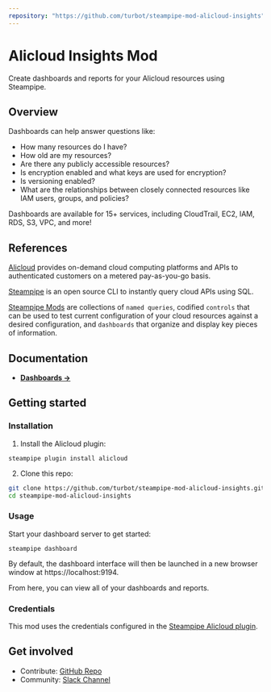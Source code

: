 ```yaml
---
repository: "https://github.com/turbot/steampipe-mod-alicloud-insights"
---
```


# Alicloud Insights Mod

Create dashboards and reports for your Alicloud resources using Steampipe.

<!-- TO DO -->

## Overview

Dashboards can help answer questions like:

- How many resources do I have?
- How old are my resources?
- Are there any publicly accessible resources?
- Is encryption enabled and what keys are used for encryption?
- Is versioning enabled?
- What are the relationships between closely connected resources like IAM users, groups, and policies?

Dashboards are available for 15+ services, including CloudTrail, EC2, IAM, RDS, S3, VPC, and more!

## References

[Alicloud](https://alibabacloud.com/) provides on-demand cloud computing platforms and APIs to authenticated customers on a metered pay-as-you-go basis.

[Steampipe](https://steampipe.io) is an open source CLI to instantly query cloud APIs using SQL.

[Steampipe Mods](https://steampipe.io/docs/reference/mod-resources#mod) are collections of `named queries`, codified `controls` that can be used to test current configuration of your cloud resources against a desired configuration, and `dashboards` that organize and display key pieces of information.

## Documentation

- **[Dashboards →](https://hub.steampipe.io/mods/turbot/alicloud_insights/dashboards)**

## Getting started

### Installation

1) Install the Alicloud plugin:

```shell
steampipe plugin install alicloud
```

2) Clone this repo:

```sh
git clone https://github.com/turbot/steampipe-mod-alicloud-insights.git
cd steampipe-mod-alicloud-insights
```

### Usage

Start your dashboard server to get started:

```shell
steampipe dashboard
```

By default, the dashboard interface will then be launched in a new browser window at https://localhost:9194.

From here, you can view all of your dashboards and reports.

### Credentials

This mod uses the credentials configured in the [Steampipe Alicloud plugin](https://hub.steampipe.io/plugins/turbot/alicloud).

## Get involved

* Contribute: [GitHub Repo](https://github.com/turbot/steampipe-mod-alicloud-insights)
* Community: [Slack Channel](https://steampipe.io/community/join)
